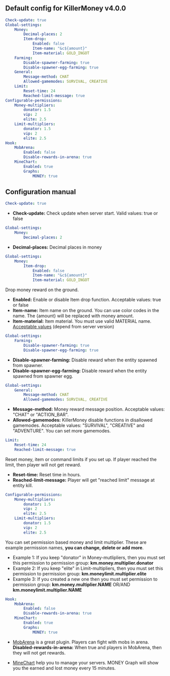 ## Default config for KillerMoney v4.0.0

```yaml
Check-update: true
Global-settings:
    Money:
        Decimal-places: 2
        Item-drop:
            Enabled: false
            Item-name: "&c${amount}"
            Item-material: GOLD_INGOT
    Farming:
        Disable-spawner-farming: true
        Disable-spawner-egg-farming: true
    General:
        Message-method: CHAT
        Allowed-gamemodes: SURVIVAL, CREATIVE
    Limit:
        Reset-time: 24
        Reached-limit-message: true
Configurable-permissions:
    Money-multipliers:
        donator: 1.5
        vip: 2
        elite: 2.5
    Limit-multipliers:
        donator: 1.5
        vip: 2
        elite: 2.5
Hook:
    MobArena:
        Enabled: false
        Disable-rewards-in-arena: true
    MineChart:
        Enabled: true
        Graphs:
            MONEY: true
```

## Configuration manual

```yaml
Check-update: true
```

+ **Check-update:** Check update when server start. Valid values: true or false

```yaml
Global-settings:
    Money:
        Decimal-places: 2
```

+ **Decimal-places:** Decimal places in money

```yaml
Global-settings:
    Money:
        Item-drop:
            Enabled: false
            Item-name: "&c${amount}"
            Item-material: GOLD_INGOT
```

Drop money reward on the ground. 

+ **Enabled:** Enable or disable Item drop function. Acceptable values: true or false
+ **Item-name:** Item name on the ground. You can use color codes in the name. The {amount} will be replaced with money amount.
+ **Item-material:** Item material. You must use valid MATERIAL name. [Acceptable values](https://hub.spigotmc.org/javadocs/spigot/org/bukkit/Material.html) (depend from server version)

```yaml
Global-settings:
    Farming:
        Disable-spawner-farming: true
        Disable-spawner-egg-farming: true
```

+ **Disable-spawner-farming:** Disable reward when the entity spawned from spawner.
+ **Disable-spawner-egg-farming:** Disable reward when the entity spawned from spawner egg.

```yaml
Global-settings:
    General:
        Message-method: CHAT
        Allowed-gamemodes: SURVIVAL, CREATIVE
```

+ **Message-method:** Money reward message position. Acceptable values: "CHAT" or "ACTION_BAR".
+ **Allowed-gamemodes:** KillerMoney disable functions in disallowed gamemodes. Acceptable values: "SURVIVAL", "CREATIVE" and "ADVENTURE".
You can set more gamemodes.

```yaml
Limit:
    Reset-time: 24
    Reached-limit-message: true
```

Reset money, item or command limits if you set up. If player reached the limit, then player will not get reward.

+ **Reset-time:** Reset time in hours.
+ **Reached-limit-message:** Player will get "reached limit" message at entity kill.

```yaml
Configurable-permissions:
    Money-multipliers:
        donator: 1.5
        vip: 2
        elite: 2.5
    Limit-multipliers:
        donator: 1.5
        vip: 2
        elite: 2.5
```

You can set permission based money and limit multiplier. These are example permission names, **you can change, delete or add more**.

+ Example 1: If you keep "donator" in Money-mutlipliers, then you must set this permission to permission group: **km.money.multiplier.donator**
+ Example 2: If you keep "elite" in Limit-multipliers, then you must set this permission to permission group: **km.moneylimit.multiplier.elite**
+ Example 3: If you created a new one then you must set permission to permission group: **km.money.multiplier.NAME** OR/AND **km.moneylimit.multiplier.NAME**

```yaml
Hook:
    MobArena:
        Enabled: false
        Disable-rewards-in-arena: true
    MineChart:
        Enabled: true
        Graphs:
            MONEY: true
```

+ [MobArena](https://dev.bukkit.org/projects/mobarena) is a great plugin. Players can fight with mobs in arena.
**Disabled-rewards-in-arena:** When true and players in MobArena, then they will not get rewards.

+ [MineChart](https://dev.bukkit.org/projects/minechart) help you to manage your servers.
MONEY Graph will show you the earned and lost money every 15 minutes.
